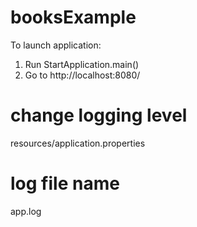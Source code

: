 # booksExample
To launch application:
1) Run StartApplication.main()
2) Go to http://localhost:8080/

# change logging level
resources/application.properties

# log file name
app.log
